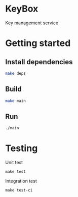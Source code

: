 # KeyBox

Key management service

# Getting started

## Install dependencies
```bash
make deps
```

## Build
```bash
make main
```

## Run
```bash
./main
```

# Testing
Unit test
```
make test
```

Integration test
```
make test-ci
```
